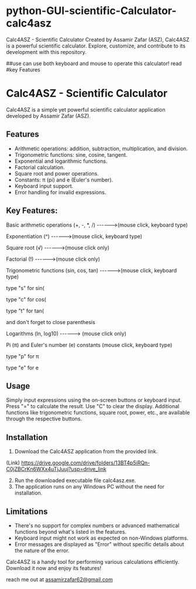 # python-GUI-scientific-Calculator-calc4asz
Calc4ASZ - Scientific Calculator  Created by Assamir Zafar (ASZ), Calc4ASZ is a powerful scientific calculator. Explore, customize, and contribute to its development with this repository.


##use can use both keyboard and mouse to operate this calculator! read #key Features

# Calc4ASZ - Scientific Calculator

Calc4ASZ is a simple yet powerful scientific calculator application developed by Assamir Zafar (ASZ).

## Features

- Arithmetic operations: addition, subtraction, multiplication, and division.
- Trigonometric functions: sine, cosine, tangent.
- Exponential and logarithmic functions.
- Factorial calculation.
- Square root and power operations.
- Constants: π (pi) and e (Euler's number).
- Keyboard input support.
- Error handling for invalid expressions.


## Key Features:

Basic arithmetic operations (+, -, *, /) ------>(mouse click, keyboard type)

Exponentiation (^) ------>(mouse click, keyboard type)

Square root (√) ------>(mouse click only)

Factorial (!) ------>(mouse click only)

Trigonometric functions (sin, cos, tan) ------>(mouse click, keyboard type)

type "s" for sin(

type "c" for cos(

type "t" for tan(



and don't forget to close parenthesis 



Logarithms (ln, log10) ------> (mouse click only)



Pi (π) and Euler's number (e) constants (mouse click, keyboard type)

type "p" for π

type "e" for e



## Usage

Simply input expressions using the on-screen buttons or keyboard input.
Press "=" to calculate the result.
Use "C" to clear the display.
Additional functions like trigonometric functions, square root, power, etc., are available through the respective buttons.

## Installation

1. Download the Calc4ASZ application from the provided link.

(Link)  https://drive.google.com/drive/folders/13BT4p5iRQn-C0jZBCrKn6WXx4uTjJuuj?usp=drive_link
                                                          
2. Run the downloaded executable file calc4asz.exe.
3. The application runs on any Windows PC without the need for installation.

## Limitations


- There's no support for complex numbers or advanced mathematical functions beyond what's listed in the features.
- Keyboard input might not work as expected on non-Windows platforms.
- Error messages are displayed as "Error" without specific details about the nature of the error.


Calc4ASZ is a handy tool for performing various calculations efficiently. Download it now and enjoy its features!

reach me out at assamirzafar62@gmail.com
